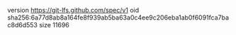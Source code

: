 version https://git-lfs.github.com/spec/v1
oid sha256:6a77d8ab8a164fe8f939ab5ba63a0c4ee9c206eba1ab0f6091fca7bac8d6d553
size 11696
